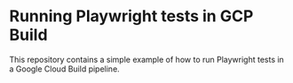 # Running Playwright tests in GCP Build

This repository contains a simple example of how to run Playwright tests in a Google Cloud Build pipeline.
